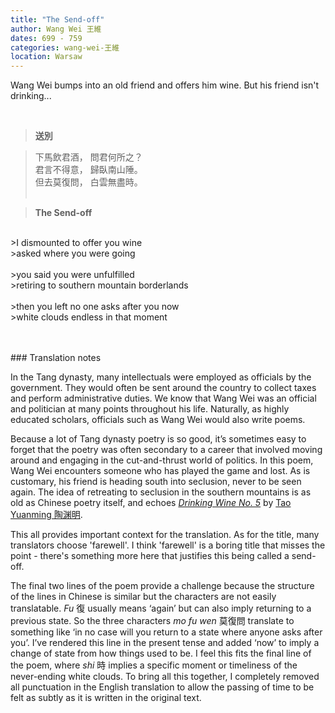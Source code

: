 ```yaml
---
title: "The Send-off"
author: Wang Wei 王維
dates: 699 - 759
categories: wang-wei-王維
location: Warsaw
---
```

Wang Wei bumps into an old friend and offers him wine.<!--more--> But his friend isn't drinking...
  
<br>

>**送別**
  
>下馬飲君酒， 問君何所之？<br>
>君言不得意， 歸臥南山陲。<br>
>但去莫復問， 白雲無盡時。<br><br>

>**The Send-off**
<br>      
>I dismounted to offer you wine <br>
>asked where you were going <br><br>
>you said you were unfulfilled <br> 
>retiring to southern mountain borderlands <br><br>
>then you left no one asks after you now <br> 
>white clouds endless in that moment <br><br><br>

<p class="post-title divided p-name"></p>    
### Translation notes

In the Tang dynasty, many intellectuals were employed as officials by the government. They would often be sent around the country to collect taxes and perform administrative duties. We know that Wang Wei was an official and politician at many points throughout his life. Naturally, as highly educated scholars, officials such as Wang Wei would also write poems. 

Because a lot of Tang dynasty poetry is so good, it’s sometimes easy to forget that the poetry was often secondary to a career that involved moving around and engaging in the cut-and-thrust world of politics. In this poem, Wang Wei encounters someone who has played the game and lost. As is customary, his friend is heading south into seclusion, never to be seen again. The idea of retreating to seclusion in the southern mountains is as old as Chinese poetry itself, and echoes [*Drinking Wine No. 5*](/read/index.html?poem=/poets/tao-yuanming-陶淵明/drinking-wine-no-5) by [Tao Yuanming 陶渊明](/poets/tao-yuanming-陶淵明). 

This all provides important context for the translation. As for the title, many translators choose 'farewell'. I think 'farewell' is a boring title that misses the point -  there's something more here that justifies this being called a send-off.<br>

The final two lines of the poem provide a challenge because the structure of the lines in Chinese is similar but the characters are not easily translatable. *Fu* 復 usually means ‘again’ but can also imply returning to a previous state. So the three characters *mo fu wen* 莫復問 translate to something like ‘in no case will you return to a state where anyone asks after you’. I’ve rendered this line in the present tense and added ‘now’ to imply a change of state from how things used to be. I feel this fits the final line of the poem, where *shi* 時 implies a specific moment or timeliness of the never-ending white clouds. To bring all this together, I completely removed all punctuation in the English translation to allow the passing of time to be felt as subtly as it is written in the original text. 


